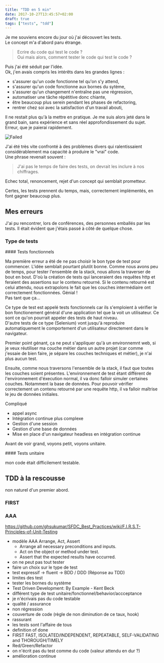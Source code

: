 ```yaml
---
title: "TDD en 5 min"
date: 2017-10-27T13:45:57+02:00
draft: true
tags: ["tests", "tdd"]
---
```


Je me souviens encore du jour où j'ai découvert les tests.  
Le concept m'a d'abord paru étrange.    

> Ecrire du code qui test le code ?  
  Oui mais alors, comment tester le code qui test le code ?  

Puis j'ai été séduit par l'idée.  
Ok, j'en avais compris les intérêts dans les grandes lignes : 

 - s'assurer qu'un code fonctionne tel qu'on s'y attend, 
 - s'assurer qu'un code fonctionne aux bornes du sytème, 
 - s'assurer qu'un changement n'entraîne pas une régression, 
 - automatiser une tâche répétitive donc chiante, 
 - être beaucoup plus serein pendant les phases de refactoring, 
 - rentrer chez soi avec la satisfaction d'un travail abouti, 

Il ne restait plus qu'à la mettre en pratique. 
Je me suis alors jeté dans le grand bain, sans expérience et sans réel approfondissement du sujet. Erreur, que je paierai rapidement.

![Failed](https://media.giphy.com/media/rjr9etfxrdP3i/giphy.gif "Failed")

J'ai été très vite confronté à des problèmes divers qui ralentissaient considérablement ma capacité à produire le "vrai" code.  
Une phrase revenait souvent : 

> J'ai pas le temps de faire des tests, on devrait les inclure à nos chiffrages.

Echec total, renoncement, rejet d'un concept qui semblait prometteur.

Certes, les tests prennent du temps, mais, correctement implémentés, en font gagner beaucoup plus.

## Mes erreurs

J'ai pu rencontrer, lors de conférences, des personnes emballés par les tests. Il était évident que j'étais passé à côté de quelque chose.

### Type de tests

#### Tests fonctionnels

Ma première erreur a été de ne pas choisir le bon type de test pour commencer. 
L'idée semblait pourtant plutôt bonne. Comme nous avons peu de temps, pour tester l'ensemble de la stack, nous allons la traverser de bout en bout.
D'où la création de tests qui lanceraient des requêtes http et feraient des assertions sur le contenu retourné. 
Si le contenu retourné est celui attendu, nous extrapolons le fait que les couches intermédiaire ont correctement fonctionnées.
Génial !  
Pas tant que ça...

Ce type de test est appelé tests fonctionnels car ils s'emploient à vérifier le bon fonctionement général d'une application tel que la voit un utilisateur. 
Ce sont ce qu'on pourrait appeler des tests de haut niveau.  
D'autre tests de ce type (Selenium) vont jusqu'à reproduire automatiquement le comportement d'un utilisateur directement dans le navigateur.


Premier point génant, ça ne peut s'appliquer qu'à un environnemnt web, si je veux réutiliser ma couche métier dans un autre projet 
(car comme j'essaie  de bien faire, je sépare les couches techniques et métier), je n'ai plus aucun test.

Ensuite, comme nous traversons l'ensemble de la stack, il faut que toutes les couches soient présentes.
L'environnement de test étant différent de l'environnement d'éxecution normal, il va donc falloir simuler certaines couches.
Notamment la base de données.
Pour pouvoir vérifier correctement un contenu retourné par une requête http, il va falloir maîtrise le jeu de données initiales.

Compliqué
- appel async
- Intégration continue plus complexe
- Gestion d'une session
- Gestion d'une base de données
- Mise en place d'un navigateur headless en intégration continue

Avant de voir grand, voyons petit, voyons unitaire.

#### Tests unitaire

mon code était difficilement testable.

## TDD à la rescousse

non naturel d'un premier abord.


### FIRST

### AAA

https://github.com/ghsukumar/SFDC_Best_Practices/wiki/F.I.R.S.T-Principles-of-Unit-Testing

 - modèle AAA Arrange, Act, Assert
     - Arrange all necessary preconditions and inputs.
     - Act on the object or method under test.
     - Assert that the expected results have occurred.
 - on ne peut pas tout tester
 - faire un choix sur le type de test
 - test expressif -> fluent -> BDD / DDD (Réponse au TDD)
 - limites des test
 - tester les bornes du système
 - Test Driven Development: By Example - Kent Beck
 - différent type de test unitaire/fonctionnel/behavior/accceptance
 - je n'écrivais pas du code testable
 - qualité / assurance
 - non régression
 - couverture de code (règle de non diminution de ce taux, hook)
 - rassurant
 - les tests sont l'affaire de tous
 - definition of done
 - FIRST FAST, ISOLATED/INDEPENDENT, REPEATABLE, SELF-VALIDATING and THOROUGH/TIMELY
 - Red/Green/Refactor
 - on n'écrit pas du test comme du code (valeur attendu en dur ?)
 - amélioration continue

